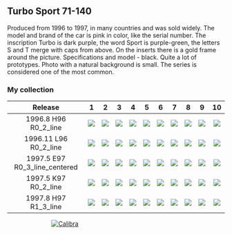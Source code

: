 ## Turbo Sport 71-140

Produced from 1996 to 1997, in many countries and was sold widely. The model and brand of the car is pink in color, like
the serial number. The inscription Turbo is dark purple, the word Sport is purple-green, the letters S and T merge with
caps from above. On the inserts there is a gold frame around the picture. Specifications and model - black. Quite a lot
of prototypes. Photo with a natural background is small. The series is considered one of the most common.

### My collection

|            Release            |                                                                          1                                                                           |                                                                          2                                                                           |                                                                          3                                                                           |                                                                          4                                                                           |                                                                          5                                                                           |                                                                          6                                                                           |                                                                          7                                                                           |                                                                          8                                                                           |                                                                          9                                                                           |                                                                          10                                                                          |
|:-----------------------------:|:----------------------------------------------------------------------------------------------------------------------------------------------------:|:----------------------------------------------------------------------------------------------------------------------------------------------------:|:----------------------------------------------------------------------------------------------------------------------------------------------------:|:----------------------------------------------------------------------------------------------------------------------------------------------------:|:----------------------------------------------------------------------------------------------------------------------------------------------------:|:----------------------------------------------------------------------------------------------------------------------------------------------------:|:----------------------------------------------------------------------------------------------------------------------------------------------------:|:----------------------------------------------------------------------------------------------------------------------------------------------------:|:----------------------------------------------------------------------------------------------------------------------------------------------------:|:----------------------------------------------------------------------------------------------------------------------------------------------------:|
|     1996.8 H96 R0_2_line      |                [<img src='thumbnails/outer/1996_08{H_96}[10]R0_2_line/1.5.png'>](thumbnails/outer/1996_08{H_96}[10]R0_2_line/1.5.png)                |                [<img src='thumbnails/outer/1996_08{H_96}[10]R0_2_line/2.5.png'>](thumbnails/outer/1996_08{H_96}[10]R0_2_line/2.5.png)                |                [<img src='thumbnails/outer/1996_08{H_96}[10]R0_2_line/3.5.png'>](thumbnails/outer/1996_08{H_96}[10]R0_2_line/3.5.png)                |                [<img src='thumbnails/outer/1996_08{H_96}[10]R0_2_line/4.5.png'>](thumbnails/outer/1996_08{H_96}[10]R0_2_line/4.5.png)                |                [<img src='thumbnails/outer/1996_08{H_96}[10]R0_2_line/5.5.png'>](thumbnails/outer/1996_08{H_96}[10]R0_2_line/5.5.png)                |                [<img src='thumbnails/outer/1996_08{H_96}[10]R0_2_line/6.5.png'>](thumbnails/outer/1996_08{H_96}[10]R0_2_line/6.5.png)                |                [<img src='thumbnails/outer/1996_08{H_96}[10]R0_2_line/7.5.png'>](thumbnails/outer/1996_08{H_96}[10]R0_2_line/7.5.png)                |                [<img src='thumbnails/outer/1996_08{H_96}[10]R0_2_line/8.5.png'>](thumbnails/outer/1996_08{H_96}[10]R0_2_line/8.5.png)                |                [<img src='thumbnails/outer/1996_08{H_96}[10]R0_2_line/9.5.png'>](thumbnails/outer/1996_08{H_96}[10]R0_2_line/9.5.png)                |               [<img src='thumbnails/outer/1996_08{H_96}[10]R0_2_line/10.5.png'>](thumbnails/outer/1996_08{H_96}[10]R0_2_line/10.5.png)               |
|     1996.11 L96 R0_2_line     |          [<img src='thumbnails/outer/1996_11{L_96}[10]R0_2_line/../missed.png'>](thumbnails/outer/1996_11{L_96}[10]R0_2_line/../missed.png)          |          [<img src='thumbnails/outer/1996_11{L_96}[10]R0_2_line/../missed.png'>](thumbnails/outer/1996_11{L_96}[10]R0_2_line/../missed.png)          |                [<img src='thumbnails/outer/1996_11{L_96}[10]R0_2_line/3.5.png'>](thumbnails/outer/1996_11{L_96}[10]R0_2_line/3.5.png)                |          [<img src='thumbnails/outer/1996_11{L_96}[10]R0_2_line/../missed.png'>](thumbnails/outer/1996_11{L_96}[10]R0_2_line/../missed.png)          |          [<img src='thumbnails/outer/1996_11{L_96}[10]R0_2_line/../missed.png'>](thumbnails/outer/1996_11{L_96}[10]R0_2_line/../missed.png)          |          [<img src='thumbnails/outer/1996_11{L_96}[10]R0_2_line/../missed.png'>](thumbnails/outer/1996_11{L_96}[10]R0_2_line/../missed.png)          |          [<img src='thumbnails/outer/1996_11{L_96}[10]R0_2_line/../missed.png'>](thumbnails/outer/1996_11{L_96}[10]R0_2_line/../missed.png)          |          [<img src='thumbnails/outer/1996_11{L_96}[10]R0_2_line/../missed.png'>](thumbnails/outer/1996_11{L_96}[10]R0_2_line/../missed.png)          |          [<img src='thumbnails/outer/1996_11{L_96}[10]R0_2_line/../missed.png'>](thumbnails/outer/1996_11{L_96}[10]R0_2_line/../missed.png)          |          [<img src='thumbnails/outer/1996_11{L_96}[10]R0_2_line/../missed.png'>](thumbnails/outer/1996_11{L_96}[10]R0_2_line/../missed.png)          |
| 1997.5 E97 R0_3_line_centered | [<img src='thumbnails/outer/1997_05{E_97}[10]R0_3_line_centered/../missed.png'>](thumbnails/outer/1997_05{E_97}[10]R0_3_line_centered/../missed.png) | [<img src='thumbnails/outer/1997_05{E_97}[10]R0_3_line_centered/../missed.png'>](thumbnails/outer/1997_05{E_97}[10]R0_3_line_centered/../missed.png) | [<img src='thumbnails/outer/1997_05{E_97}[10]R0_3_line_centered/../missed.png'>](thumbnails/outer/1997_05{E_97}[10]R0_3_line_centered/../missed.png) | [<img src='thumbnails/outer/1997_05{E_97}[10]R0_3_line_centered/../missed.png'>](thumbnails/outer/1997_05{E_97}[10]R0_3_line_centered/../missed.png) | [<img src='thumbnails/outer/1997_05{E_97}[10]R0_3_line_centered/../missed.png'>](thumbnails/outer/1997_05{E_97}[10]R0_3_line_centered/../missed.png) | [<img src='thumbnails/outer/1997_05{E_97}[10]R0_3_line_centered/../missed.png'>](thumbnails/outer/1997_05{E_97}[10]R0_3_line_centered/../missed.png) | [<img src='thumbnails/outer/1997_05{E_97}[10]R0_3_line_centered/../missed.png'>](thumbnails/outer/1997_05{E_97}[10]R0_3_line_centered/../missed.png) | [<img src='thumbnails/outer/1997_05{E_97}[10]R0_3_line_centered/../missed.png'>](thumbnails/outer/1997_05{E_97}[10]R0_3_line_centered/../missed.png) | [<img src='thumbnails/outer/1997_05{E_97}[10]R0_3_line_centered/../missed.png'>](thumbnails/outer/1997_05{E_97}[10]R0_3_line_centered/../missed.png) | [<img src='thumbnails/outer/1997_05{E_97}[10]R0_3_line_centered/../missed.png'>](thumbnails/outer/1997_05{E_97}[10]R0_3_line_centered/../missed.png) |
|     1997.5 K97 R0_2_line      |         [<img src='thumbnails/outer/1997_05{_K_97}[10]R0_2_line/../missed.png'>](thumbnails/outer/1997_05{_K_97}[10]R0_2_line/../missed.png)         |         [<img src='thumbnails/outer/1997_05{_K_97}[10]R0_2_line/../missed.png'>](thumbnails/outer/1997_05{_K_97}[10]R0_2_line/../missed.png)         |         [<img src='thumbnails/outer/1997_05{_K_97}[10]R0_2_line/../missed.png'>](thumbnails/outer/1997_05{_K_97}[10]R0_2_line/../missed.png)         |         [<img src='thumbnails/outer/1997_05{_K_97}[10]R0_2_line/../missed.png'>](thumbnails/outer/1997_05{_K_97}[10]R0_2_line/../missed.png)         |         [<img src='thumbnails/outer/1997_05{_K_97}[10]R0_2_line/../missed.png'>](thumbnails/outer/1997_05{_K_97}[10]R0_2_line/../missed.png)         |         [<img src='thumbnails/outer/1997_05{_K_97}[10]R0_2_line/../missed.png'>](thumbnails/outer/1997_05{_K_97}[10]R0_2_line/../missed.png)         |               [<img src='thumbnails/outer/1997_05{_K_97}[10]R0_2_line/7.5.png'>](thumbnails/outer/1997_05{_K_97}[10]R0_2_line/7.5.png)               |         [<img src='thumbnails/outer/1997_05{_K_97}[10]R0_2_line/../missed.png'>](thumbnails/outer/1997_05{_K_97}[10]R0_2_line/../missed.png)         |         [<img src='thumbnails/outer/1997_05{_K_97}[10]R0_2_line/../missed.png'>](thumbnails/outer/1997_05{_K_97}[10]R0_2_line/../missed.png)         |         [<img src='thumbnails/outer/1997_05{_K_97}[10]R0_2_line/../missed.png'>](thumbnails/outer/1997_05{_K_97}[10]R0_2_line/../missed.png)         |
|     1997.8 H97 R1_3_line      |          [<img src='thumbnails/outer/1997_08{H_97}[10]R1_3_line/../missed.png'>](thumbnails/outer/1997_08{H_97}[10]R1_3_line/../missed.png)          |          [<img src='thumbnails/outer/1997_08{H_97}[10]R1_3_line/../missed.png'>](thumbnails/outer/1997_08{H_97}[10]R1_3_line/../missed.png)          |          [<img src='thumbnails/outer/1997_08{H_97}[10]R1_3_line/../missed.png'>](thumbnails/outer/1997_08{H_97}[10]R1_3_line/../missed.png)          |          [<img src='thumbnails/outer/1997_08{H_97}[10]R1_3_line/../missed.png'>](thumbnails/outer/1997_08{H_97}[10]R1_3_line/../missed.png)          |          [<img src='thumbnails/outer/1997_08{H_97}[10]R1_3_line/../missed.png'>](thumbnails/outer/1997_08{H_97}[10]R1_3_line/../missed.png)          |          [<img src='thumbnails/outer/1997_08{H_97}[10]R1_3_line/../missed.png'>](thumbnails/outer/1997_08{H_97}[10]R1_3_line/../missed.png)          |          [<img src='thumbnails/outer/1997_08{H_97}[10]R1_3_line/../missed.png'>](thumbnails/outer/1997_08{H_97}[10]R1_3_line/../missed.png)          |                [<img src='thumbnails/outer/1997_08{H_97}[10]R1_3_line/8.5.png'>](thumbnails/outer/1997_08{H_97}[10]R1_3_line/8.5.png)                |          [<img src='thumbnails/outer/1997_08{H_97}[10]R1_3_line/../missed.png'>](thumbnails/outer/1997_08{H_97}[10]R1_3_line/../missed.png)          |          [<img src='thumbnails/outer/1997_08{H_97}[10]R1_3_line/../missed.png'>](thumbnails/outer/1997_08{H_97}[10]R1_3_line/../missed.png)          |

<span style="display: inline-block;">
	<a href='thumbnails/inner/71.5.png' title=''><img src='thumbnails/inner/71.5.png' alt=''></a>
</span>
<span style="display: inline-block;">
	<a href='thumbnails/inner/72.5.png' title=''><img src='thumbnails/inner/72.5.png' alt=''></a>
</span>
<span style="display: inline-block;">
	<a href='thumbnails/inner/73.5.png' title=''><img src='thumbnails/inner/73.5.png' alt=''></a>
</span>
<span style="display: inline-block;">
	<a href='thumbnails/inner/74.4.png' title=''><img src='thumbnails/inner/74.4.png' alt=''></a>
</span>
<span style="display: inline-block;">
	<a href='thumbnails/inner/75.5.png' title=''><img src='thumbnails/inner/75.5.png' alt=''></a>
</span>
<span style="display: inline-block;">
	<a href='thumbnails/inner/76.5.png' title=''><img src='thumbnails/inner/76.5.png' alt=''></a>
</span>
<span style="display: inline-block;">
	<a href='thumbnails/inner/77.5.png' title=''><img src='thumbnails/inner/77.5.png' alt=''></a>
</span>
<span style="display: inline-block;">
	<a href='thumbnails/inner/78.5.png' title=''><img src='thumbnails/inner/78.5.png' alt=''></a>
</span>
<span style="display: inline-block;">
	<a href='thumbnails/inner/79.5.png' title=''><img src='thumbnails/inner/79.5.png' alt=''></a>
</span>
<span style="display: inline-block;">
	<a href='thumbnails/inner/80.5.png' title=''><img src='thumbnails/inner/80.5.png' alt=''></a>
</span>
<span style="display: inline-block;">
	<a href='thumbnails/inner/81.5.png' title=''><img src='thumbnails/inner/81.5.png' alt=''></a>
</span>
<span style="display: inline-block;">
	<a href='thumbnails/inner/82.5.png' title=''><img src='thumbnails/inner/82.5.png' alt=''></a>
</span>
<span style="display: inline-block;">
	<a href='thumbnails/inner/83.5.png' title=''><img src='thumbnails/inner/83.5.png' alt=''></a>
</span>
<span style="display: inline-block;">
	<a href='thumbnails/inner/84.4.png' title=''><img src='thumbnails/inner/84.4.png' alt=''></a>
</span>
<span style="display: inline-block;">
	<a href='thumbnails/inner/85.5.png' title=''><img src='thumbnails/inner/85.5.png' alt=''></a>
</span>
<span style="display: inline-block;">
	<a href='thumbnails/inner/86.5.png' title=''><img src='thumbnails/inner/86.5.png' alt=''></a>
</span>
<span style="display: inline-block;">
	<a href='thumbnails/inner/87.5.png' title=''><img src='thumbnails/inner/87.5.png' alt=''></a>
</span>
<span style="display: inline-block;">
	<a href='thumbnails/inner/88.5.png' title=''><img src='thumbnails/inner/88.5.png' alt=''></a>
</span>
<span style="display: inline-block;">
	<a href='thumbnails/inner/89.5.png' title=''><img src='thumbnails/inner/89.5.png' alt=''></a>
</span>
<span style="display: inline-block;">
	<a href='thumbnails/inner/90.5.png' title=''><img src='thumbnails/inner/90.5.png' alt=''></a>
</span>
<span style="display: inline-block;">
	<a href='thumbnails/inner/91.5.png' title=''><img src='thumbnails/inner/91.5.png' alt=''></a>
</span>
<span style="display: inline-block;">
	<a href='thumbnails/inner/92.4.png' title=''><img src='thumbnails/inner/92.4.png' alt=''></a>
</span>
<span style="display: inline-block;">
	<a href='thumbnails/inner/93.5.png' title=''><img src='thumbnails/inner/93.5.png' alt=''></a>
</span>
<span style="display: inline-block;">
	<a href='thumbnails/inner/94.5.png' title=''><img src='thumbnails/inner/94.5.png' alt=''></a>
</span>
<span style="display: inline-block;">
	<a href='thumbnails/inner/95.4.png' title=''><img src='thumbnails/inner/95.4.png' alt=''></a>
</span>
<span style="display: inline-block;">
	<a href='thumbnails/inner/96.5.png' title=''><img src='thumbnails/inner/96.5.png' alt=''></a>
	<a href='thumbnails/inner/96.calibra.4.png' title='Calibra'><img src='thumbnails/inner/96.calibra.4.png' alt='Calibra'></a>
</span>
<span style="display: inline-block;">
	<a href='thumbnails/inner/97.5.png' title=''><img src='thumbnails/inner/97.5.png' alt=''></a>
</span>
<span style="display: inline-block;">
	<a href='thumbnails/inner/98.5.png' title=''><img src='thumbnails/inner/98.5.png' alt=''></a>
</span>
<span style="display: inline-block;">
	<a href='thumbnails/inner/99.5.png' title=''><img src='thumbnails/inner/99.5.png' alt=''></a>
</span>
<span style="display: inline-block;">
	<a href='thumbnails/inner/100.4.png' title=''><img src='thumbnails/inner/100.4.png' alt=''></a>
</span>
<span style="display: inline-block;">
	<a href='thumbnails/inner/101.5.png' title=''><img src='thumbnails/inner/101.5.png' alt=''></a>
</span>
<span style="display: inline-block;">
	<a href='thumbnails/inner/102.5.png' title=''><img src='thumbnails/inner/102.5.png' alt=''></a>
</span>
<span style="display: inline-block;">
	<a href='thumbnails/inner/103.5.png' title=''><img src='thumbnails/inner/103.5.png' alt=''></a>
</span>
<span style="display: inline-block;">
	<a href='thumbnails/inner/104.4.png' title=''><img src='thumbnails/inner/104.4.png' alt=''></a>
</span>
<span style="display: inline-block;">
	<a href='thumbnails/inner/105.4.png' title=''><img src='thumbnails/inner/105.4.png' alt=''></a>
</span>
<span style="display: inline-block;">
	<a href='thumbnails/inner/106.5.png' title=''><img src='thumbnails/inner/106.5.png' alt=''></a>
</span>
<span style="display: inline-block;">
	<a href='thumbnails/inner/107.5.png' title=''><img src='thumbnails/inner/107.5.png' alt=''></a>
</span>
<span style="display: inline-block;">
	<a href='thumbnails/inner/108.5.png' title=''><img src='thumbnails/inner/108.5.png' alt=''></a>
</span>
<span style="display: inline-block;">
	<a href='thumbnails/inner/109.4.png' title=''><img src='thumbnails/inner/109.4.png' alt=''></a>
</span>
<span style="display: inline-block;">
	<a href='thumbnails/inner/110.4.png' title=''><img src='thumbnails/inner/110.4.png' alt=''></a>
</span>
<span style="display: inline-block;">
	<a href='thumbnails/inner/111.5.png' title=''><img src='thumbnails/inner/111.5.png' alt=''></a>
</span>
<span style="display: inline-block;">
	<a href='thumbnails/inner/112.5.png' title=''><img src='thumbnails/inner/112.5.png' alt=''></a>
</span>
<span style="display: inline-block;">
	<a href='thumbnails/inner/113.5.png' title=''><img src='thumbnails/inner/113.5.png' alt=''></a>
</span>
<span style="display: inline-block;">
	<a href='thumbnails/inner/114.5.png' title=''><img src='thumbnails/inner/114.5.png' alt=''></a>
</span>
<span style="display: inline-block;">
	<a href='thumbnails/inner/115.5.png' title=''><img src='thumbnails/inner/115.5.png' alt=''></a>
</span>
<span style="display: inline-block;">
	<a href='thumbnails/inner/116.5.png' title=''><img src='thumbnails/inner/116.5.png' alt=''></a>
</span>
<span style="display: inline-block;">
	<a href='thumbnails/inner/117.4.png' title=''><img src='thumbnails/inner/117.4.png' alt=''></a>
</span>
<span style="display: inline-block;">
	<a href='thumbnails/inner/118.5.png' title=''><img src='thumbnails/inner/118.5.png' alt=''></a>
</span>
<span style="display: inline-block;">
	<a href='thumbnails/inner/119.5.png' title=''><img src='thumbnails/inner/119.5.png' alt=''></a>
</span>
<span style="display: inline-block;">
	<a href='thumbnails/inner/120.5.png' title=''><img src='thumbnails/inner/120.5.png' alt=''></a>
</span>
<span style="display: inline-block;">
	<a href='thumbnails/inner/121.5.png' title=''><img src='thumbnails/inner/121.5.png' alt=''></a>
</span>
<span style="display: inline-block;">
	<a href='thumbnails/inner/122.5.png' title=''><img src='thumbnails/inner/122.5.png' alt=''></a>
</span>
<span style="display: inline-block;">
	<a href='thumbnails/inner/123.5.png' title=''><img src='thumbnails/inner/123.5.png' alt=''></a>
</span>
<span style="display: inline-block;">
	<a href='thumbnails/inner/124.5.png' title=''><img src='thumbnails/inner/124.5.png' alt=''></a>
</span>
<span style="display: inline-block;">
	<a href='thumbnails/inner/125.5.png' title=''><img src='thumbnails/inner/125.5.png' alt=''></a>
</span>
<span style="display: inline-block;">
	<a href='thumbnails/inner/126.5.png' title=''><img src='thumbnails/inner/126.5.png' alt=''></a>
</span>
<span style="display: inline-block;">
	<a href='thumbnails/inner/127.5.png' title=''><img src='thumbnails/inner/127.5.png' alt=''></a>
</span>
<span style="display: inline-block;">
	<a href='thumbnails/inner/128.5.png' title=''><img src='thumbnails/inner/128.5.png' alt=''></a>
</span>
<span style="display: inline-block;">
	<a href='thumbnails/inner/129.5.png' title=''><img src='thumbnails/inner/129.5.png' alt=''></a>
</span>
<span style="display: inline-block;">
	<a href='thumbnails/inner/130.4.png' title=''><img src='thumbnails/inner/130.4.png' alt=''></a>
</span>
<span style="display: inline-block;">
	<a href='thumbnails/inner/131.5.png' title=''><img src='thumbnails/inner/131.5.png' alt=''></a>
</span>
<span style="display: inline-block;">
	<a href='thumbnails/inner/132.5.png' title=''><img src='thumbnails/inner/132.5.png' alt=''></a>
</span>
<span style="display: inline-block;">
	<a href='thumbnails/inner/133.4.png' title=''><img src='thumbnails/inner/133.4.png' alt=''></a>
</span>
<span style="display: inline-block;">
	<a href='thumbnails/inner/134.4.png' title=''><img src='thumbnails/inner/134.4.png' alt=''></a>
</span>
<span style="display: inline-block;">
	<a href='thumbnails/inner/135.4.png' title=''><img src='thumbnails/inner/135.4.png' alt=''></a>
</span>
<span style="display: inline-block;">
	<a href='thumbnails/inner/136.5.png' title=''><img src='thumbnails/inner/136.5.png' alt=''></a>
</span>
<span style="display: inline-block;">
	<a href='thumbnails/inner/137.5.png' title=''><img src='thumbnails/inner/137.5.png' alt=''></a>
</span>
<span style="display: inline-block;">
	<a href='thumbnails/inner/138.5.png' title=''><img src='thumbnails/inner/138.5.png' alt=''></a>
</span>
<span style="display: inline-block;">
	<a href='thumbnails/inner/139.5.png' title=''><img src='thumbnails/inner/139.5.png' alt=''></a>
</span>
<span style="display: inline-block;">
	<a href='thumbnails/inner/140.5.png' title=''><img src='thumbnails/inner/140.5.png' alt=''></a>
</span>

